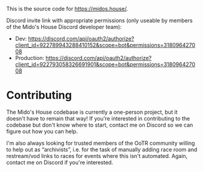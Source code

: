 This is the source code for <https://midos.house/>.

Discord invite link with appropriate permissions (only useable by members of the Mido's House Discord developer team):

* Dev: <https://discord.com/api/oauth2/authorize?client_id=922789943288410152&scope=bot&permissions=318096427008>
* Production: <https://discord.com/api/oauth2/authorize?client_id=922793058326691901&scope=bot&permissions=318096427008>

# Contributing

The Mido's House codebase is currently a one-person project, but it doesn't have to remain that way! If you're interested in contributing to the codebase but don't know where to start, contact me on Discord so we can figure out how you can help.

I'm also always looking for trusted members of the OoTR community willing to help out as “archivists”, i.e. for the task of manually adding race room and restream/vod links to races for events where this isn't automated. Again, contact me on Discord if you're interested.
